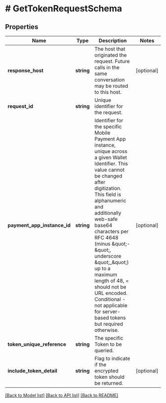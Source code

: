 # # GetTokenRequestSchema

## Properties

Name | Type | Description | Notes
------------ | ------------- | ------------- | -------------
**response_host** | **string** | The host that originated the request. Future calls in the same conversation may be routed to this host. | [optional]
**request_id** | **string** | Unique identifier for the request. |
**payment_app_instance_id** | **string** | Identifier for the specific Mobile Payment App instance, unique across a given Wallet Identifier. This value cannot be changed after digitization. This field is alphanumeric and additionally web-safe base64 characters per RFC 4648 (minus \&quot;-\&quot;, underscore \&quot;_\&quot;) up to a maximum length of 48, &#x3D; should not be URL encoded. Conditional - not applicable for server-based tokens but required otherwise. | [optional]
**token_unique_reference** | **string** | The specific Token to be queried. |
**include_token_detail** | **string** | Flag to indicate if the encrypted token should be returned. | [optional]

[[Back to Model list]](../../README.md#models) [[Back to API list]](../../README.md#endpoints) [[Back to README]](../../README.md)
